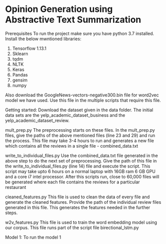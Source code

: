# Opinion Generation using Abstractive Text Summarization

Prerequisites
To run the project make sure you have python 3.7 installed.
Install the below mwntioned libraries:
1) Tensorflow 1.13.1
2) Sklearn
3) tqdm
4) NLTK
5) Keras
6) Pandas
7) gensim
8) numpy

Also download the GoogleNews-vectors-negative300.bin file for word2vec model we have used. Use this file in the multiple scripts that require this file.

Getting started:
Download the dataset given in the data folder. The initial data sets are the yelp_academic_dataset_business and the yelp_academic_dataset_review. 

mult_prep.py
The preprocessing starts on these files. In the mult_prep.py files, give the paths of the above mentioned files (line 23 and 29) and run the process. This file may take 3-4 hours to run and generates a new file which contains all the reviews in a single file - combined_data.txt

write_to_individual_files.py
Use the combined_data.txt file generated in the above step to do the next set of preprocessing. Give the path of this file in the write_to_individual_files.py (line 14) file and execute the script. This script may take upto 6 hours on a normal laptop with 16GB ram 6 GB GPU and a core i7 intel processor. After this scripts run, close to 60,000 files will be generated where each file contains the reviews for a particular restaurant

cleaned_features.py
This file is used to clean the data of every file and generate the cleaned features. Provide the path of the individual review files generated in this file. This generates the features needed in the further steps.

w2v_features.py
This file is used to train the word embedding model using our corpus. This file runs part of the script file birectional_lstm.py






Model 1:
To run the model 1 
